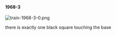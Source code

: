 #### 1968-3
![train-1968-3-0.png](https://github.com/lil-lab/nlvr/raw/master/nlvr/train/images/51/train-1968-3-0.png "train-1968-3-0.png")

there is exactly one black square touching the base
